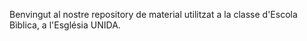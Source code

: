 Benvingut al nostre repository de material utilitzat a la classe d'Escola Bìblica, a l'Església UNIDA.
